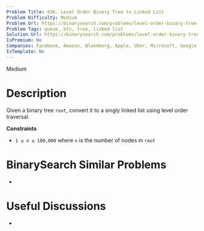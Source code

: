 ```yaml
---
Problem Title: 436. Level Order Binary Tree to Linked List
Problem Difficulty: Medium
Problem Url: https://binarysearch.com/problems/level-order-binary-tree-to-linked-list/
Problem Tags: queue, bfs, tree, linked list
Solution Url: https://binarysearch.com/problems/level-order-binary-tree-to-linked-list/solutions/
IsPremium: No
Companies: Facebook, Amazon, Bloomberg, Apple, Uber, Microsoft, Google
IsTemplate: No
---
```


<span style="color: ;">Medium</span>

# Description

Given a binary tree `root`, convert it to a singly linked list using level order traversal.

**Constraints**
- `1 ≤ n ≤ 100,000` where `n` is the number of nodes in `root`

# BinarySearch Similar Problems

- []()

# Useful Discussions

- []()
